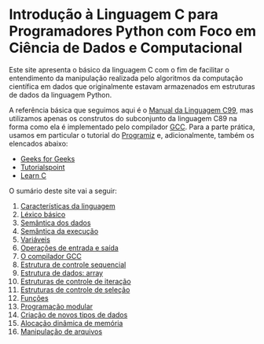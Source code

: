 # Introdução à Linguagem C para Programadores Python com Foco em Ciência de Dados e Computacional

Este site apresenta o básico da linguagem C com o fim de facilitar o entendimento da manipulação realizada pelo algoritmos da computação científica em dados que originalmente estavam armazenados em estruturas de dados da linguagem Python.

A referência básica que seguimos aqui é o [Manual da Linguagem C99](https://www.open-std.org/jtc1/sc22/wg14/www/docs/n1256.pdf), mas utilizamos apenas os construtos do subconjunto da linguagem C89 na forma como ela é implementado pelo compilador [GCC](https://gcc.gnu.org/onlinedocs/gcc-14.2.0/gcc/Standards.html#C-Language). Para a parte prática, usamos em particular o tutorial do [Programiz](https://www.programiz.com/c-programming) e, adicionalmente, também os elencados abaixo:
- [Geeks for Geeks](https://www.geeksforgeeks.org/c-programming-language/)
- [Tutorialspoint](https://www.tutorialspoint.com/cprogramming/index.htm)
- [Learn C](https://www.learn-c.org/)

O sumário deste site vai a seguir:

1. [Características da linguagem](caracteristicasLInguagemC.md)
2. [Léxico básico](lexico.md)
3. [Semântica dos dados](modeloDados.md)
4. [Semântica da execução](modeloExecucao.md)
5. [Variáveis](variaveis.md)
6. [Operações de entrada e saída](io.md)
7. [O compilador GCC](compiladorGCC.md)
8. [Estrutura de controle sequencial](sequencia.md)
9. [Estrutura de dados: array]()
10. [Estruturas de controle de iteração](iteracao.md)
11. [Estruturas de controle de seleção](selecao.md)
12. [Funções](funcoes.md)
13. [Programação modular](progModular)
14. [Criação de novos tipos de dados](criacaoNovosTipos.md)
16. [Alocação dinâmica de memória](ponteiros.md)
17. [Manipulação de arquivos](arquivos.md)
